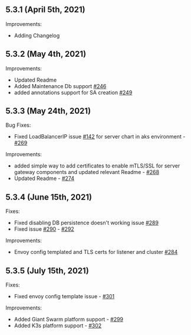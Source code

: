## 5.3.1 (April 5th, 2021)

Improvements:
* Adding Changelog

## 5.3.2 (May 4th, 2021)

Improvements:
* Updated Readme
* Added Maintenance Db support [#246](https://github.com/aquasecurity/aqua-helm/pull/246)
* added annotations support for SA creation  [#249](https://github.com/aquasecurity/aqua-helm/pull/249)

## 5.3.3 (May 24th, 2021)

Bug Fixes:
* Fixed LoadBalancerIP issue [#142](https://github.com/aquasecurity/aqua-helm/issues/142) for server chart in aks environment - [#269](https://github.com/aquasecurity/aqua-helm/pull/269)

Improvements:
* added simple way to add certificates to enable mTLS/SSL for server gateway components and updated relevant Readme - [#268](https://github.com/aquasecurity/aqua-helm/pull/268)
* Updated Readme - [#274](https://github.com/aquasecurity/aqua-helm/pull/272)

## 5.3.4 (June 15th, 2021)

Fixes:
* Fixed disabling DB persistence doesn't working issue [#289](https://github.com/aquasecurity/aqua-helm/pull/289)
* Fixed issue [#290](https://github.com/aquasecurity/aqua-helm/issues/290) - [#292](https://github.com/aquasecurity/aqua-helm/pull/292)

Improvements:
* Envoy config templated and TLS certs for listener and cluster [#284](https://github.com/aquasecurity/aqua-helm/pull/284)

## 5.3.5 (July 15th, 2021)

Fixes:
* Fixed envoy config template issue - [#301](https://github.com/aquasecurity/aqua-helm/pull/301)

Improvements:
* Added Giant Swarm platform support - [#299](https://github.com/aquasecurity/aqua-helm/pull/299)
* Added K3s platform support - [#302](https://github.com/aquasecurity/aqua-helm/pull/302)
